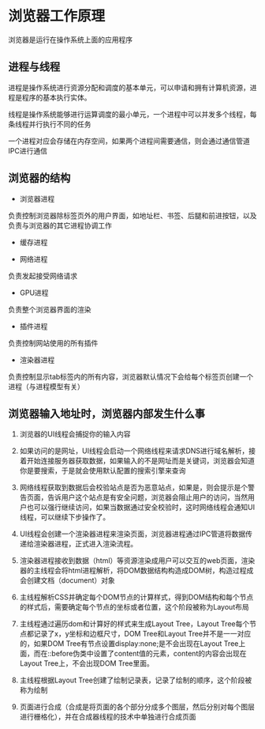 # 浏览器工作原理

浏览器是运行在操作系统上面的应用程序

## 进程与线程

进程是操作系统进行资源分配和调度的基本单元，可以申请和拥有计算机资源，进程是程序的基本执行实体。

线程是操作系统能够进行运算调度的最小单元，一个进程中可以并发多个线程，每条线程并行执行不同的任务

一个进程对应会存储在内存空间，如果两个进程间需要通信，则会通过通信管道IPC进行通信

## 浏览器的结构

- 浏览器进程

负责控制浏览器除标签页外的用户界面，如地址栏、书签、后腿和前进按钮，以及负责与浏览器的其它进程协调工作

- 缓存进程

- 网络进程

负责发起接受网络请求

- GPU进程

负责整个浏览器界面的渲染

- 插件进程

负责控制网站使用的所有插件

- 渲染器进程

负责控制显示tab标签内的所有内容，浏览器默认情况下会给每个标签页创建一个进程（与进程模型有关）

## 浏览器输入地址时，浏览器内部发生什么事

1. 浏览器的UI线程会捕捉你的输入内容

2. 如果访问的是网址，UI线程会启动一个网络线程来请求DNS进行域名解析，接着开始连接服务器获取数据，如果输入的不是网址而是关键词，浏览器会知道你是要搜索，于是就会使用默认配置的搜索引擎来查询

3. 网络线程获取到数据后会校验站点是否为恶意站点，如果是，则会提示是个警告页面，告诉用户这个站点是有安全问题，浏览器会阻止用户的访问，当然用户也可以强行继续访问，如果当数据通过安全校验时，这时网络线程会通知UI线程，可以继续下步操作了。

4. UI线程会创建一个渲染器进程来渲染页面，浏览器进程通过IPC管道将数据传递给渲染器进程，正式进入渲染流程。

5. 渲染器进程接收到数据（html）等资源渲染成用户可以交互的web页面，渲染器的主线程会将html进程解析，将DOM数据结构构造成DOM树，构造过程成会创建文档（document）对象

6. 主线程解析CSS并确定每个DOM节点的计算样式，得到DOM结构和每个节点的样式后，需要确定每个节点的坐标或者位置，这个阶段被称为Layout布局

7. 主线程通过遍历dom和计算好的样式来生成Layout Tree，Layout Tree每个节点都记录了x，y坐标和边框尺寸，DOM Tree和Layout Tree并不是一一对应的，如果DOM Tree有节点设置display:none;是不会出现在Layout Tree上面，而在::before伪类中设置了content值的元素，content的内容会出现在Layout Tree上，不会出现DOM Tree里面。

8. 主线程根据Layout Tree创建了绘制记录表，记录了绘制的顺序，这个阶段被称为绘制

9. 页面进行合成（合成是将页面的各个部分分成多个图层，然后分别对每个图层进行栅格化），并在合成器线程的技术中单独进行合成页面












